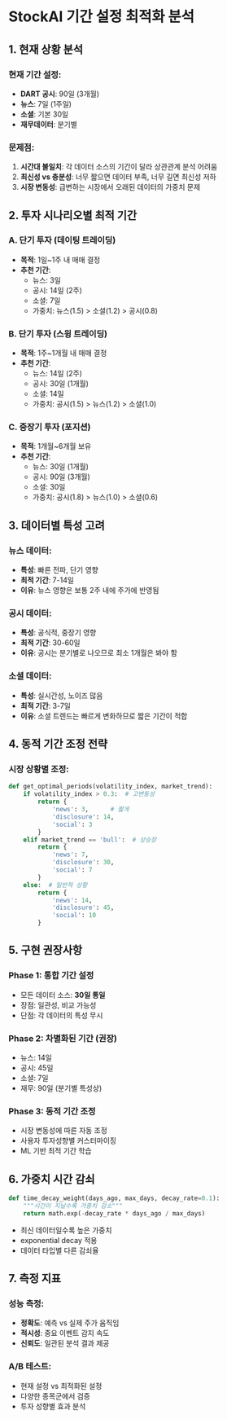 # StockAI 기간 설정 최적화 분석

## 1. 현재 상황 분석

### 현재 기간 설정:
- **DART 공시**: 90일 (3개월)
- **뉴스**: 7일 (1주일) 
- **소셜**: 기본 30일
- **재무데이터**: 분기별

### 문제점:
1. **시간대 불일치**: 각 데이터 소스의 기간이 달라 상관관계 분석 어려움
2. **최신성 vs 충분성**: 너무 짧으면 데이터 부족, 너무 길면 최신성 저하
3. **시장 변동성**: 급변하는 시장에서 오래된 데이터의 가중치 문제

## 2. 투자 시나리오별 최적 기간

### A. 단기 투자 (데이팅 트레이딩)
- **목적**: 1일~1주 내 매매 결정
- **추천 기간**:
  - 뉴스: 3일
  - 공시: 14일 (2주)
  - 소셜: 7일
  - 가중치: 뉴스(1.5) > 소셜(1.2) > 공시(0.8)

### B. 단기 투자 (스윙 트레이딩) 
- **목적**: 1주~1개월 내 매매 결정
- **추천 기간**:
  - 뉴스: 14일 (2주)
  - 공시: 30일 (1개월)
  - 소셜: 14일
  - 가중치: 공시(1.5) > 뉴스(1.2) > 소셜(1.0)

### C. 중장기 투자 (포지션)
- **목적**: 1개월~6개월 보유
- **추천 기간**:
  - 뉴스: 30일 (1개월)
  - 공시: 90일 (3개월)
  - 소셜: 30일
  - 가중치: 공시(1.8) > 뉴스(1.0) > 소셜(0.6)

## 3. 데이터별 특성 고려

### 뉴스 데이터:
- **특성**: 빠른 전파, 단기 영향
- **최적 기간**: 7-14일
- **이유**: 뉴스 영향은 보통 2주 내에 주가에 반영됨

### 공시 데이터:
- **특성**: 공식적, 중장기 영향
- **최적 기간**: 30-60일
- **이유**: 공시는 분기별로 나오므로 최소 1개월은 봐야 함

### 소셜 데이터:
- **특성**: 실시간성, 노이즈 많음
- **최적 기간**: 3-7일
- **이유**: 소셜 트렌드는 빠르게 변화하므로 짧은 기간이 적합

## 4. 동적 기간 조정 전략

### 시장 상황별 조정:
```python
def get_optimal_periods(volatility_index, market_trend):
    if volatility_index > 0.3:  # 고변동성
        return {
            'news': 3,      # 짧게
            'disclosure': 14,
            'social': 3
        }
    elif market_trend == 'bull':  # 상승장
        return {
            'news': 7,
            'disclosure': 30,
            'social': 7
        }
    else:  # 일반적 상황
        return {
            'news': 14,
            'disclosure': 45,
            'social': 10
        }
```

## 5. 구현 권장사항

### Phase 1: 통합 기간 설정
- 모든 데이터 소스: **30일 통일**
- 장점: 일관성, 비교 가능성
- 단점: 각 데이터의 특성 무시

### Phase 2: 차별화된 기간 (권장)
- 뉴스: 14일
- 공시: 45일  
- 소셜: 7일
- 재무: 90일 (분기별 특성상)

### Phase 3: 동적 기간 조정
- 시장 변동성에 따른 자동 조정
- 사용자 투자성향별 커스터마이징
- ML 기반 최적 기간 학습

## 6. 가중치 시간 감쇠

```python
def time_decay_weight(days_ago, max_days, decay_rate=0.1):
    """시간이 지날수록 가중치 감소"""
    return math.exp(-decay_rate * days_ago / max_days)
```

- 최신 데이터일수록 높은 가중치
- exponential decay 적용
- 데이터 타입별 다른 감쇠율

## 7. 측정 지표

### 성능 측정:
- **정확도**: 예측 vs 실제 주가 움직임
- **적시성**: 중요 이벤트 감지 속도
- **신뢰도**: 일관된 분석 결과 제공

### A/B 테스트:
- 현재 설정 vs 최적화된 설정
- 다양한 종목군에서 검증
- 투자 성향별 효과 분석